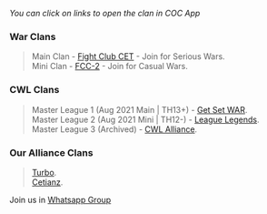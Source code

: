 _You can click on links to open the clan in COC App_

### War Clans
> Main Clan - [Fight Club CET](https://link.clashofclans.com/en?action=OpenClanProfile&tag=#PP0YPJL2) - Join for Serious Wars.  
  Mini Clan - [FCC-2](https://link.clashofclans.com/en?action=OpenClanProfile&tag=#290R2Q8LP) - Join for Casual Wars.  

### CWL Clans  
> Master League 1 (Aug 2021 Main | TH13+) - [Get Set WAR](https://link.clashofclans.com/en?action=OpenClanProfile&tag=#2PCRU82VU).  
  Master League 2 (Aug 2021 Mini | TH12-) - [League Legends](https://link.clashofclans.com/en?action=OpenClanProfile&tag=#2L8GPUJ0C).  
  Master League 3 (Archived) - [CWL Alliance](https://link.clashofclans.com/en?action=OpenClanProfile&tag=#2P92PP82L).  

### Our Alliance Clans
> [Turbo](https://link.clashofclans.com/en?action=OpenClanProfile&tag=#292QRGCUG).  
  [Cetianz](https://link.clashofclans.com/en?action=OpenClanProfile&tag=#Q2YUV9CJ).  

Join us in [Whatsapp Group](https://chat.whatsapp.com/EeZ8MdJnLyAJaVD7suoo3y)
